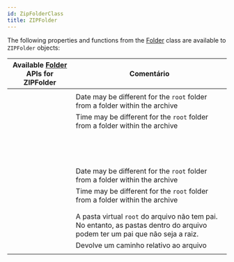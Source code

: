 ```yaml
---
id: ZipFolderClass
title: ZIPFolder
---
```


The following properties and functions from the [Folder](FolderClass.md) class are available to `ZIPFolder` objects:

| Available [Folder](FolderClass.md) APIs for ZIPFolder                                  | Comentário                                                                                                                                                   |
| -------------------------------------------------------------------------------------- | ------------------------------------------------------------------------------------------------------------------------------------------------------------ |
| [<!-- INCLUDE #directory.copyTo().Syntax -->](FolderClass.md#copyto)                   |                                                                                                                                                              |
| [<!-- INCLUDE #directory.creationDate.Syntax -->](FolderClass.md#creationdate)         | Date may be different for the `root` folder from a folder within the archive                                                                                 |
| [<!-- INCLUDE #directory.creationTime.Syntax -->](FolderClass.md#creationtime)         | Time may be different for the `root` folder from a folder within the archive                                                                                 |
| [<!-- INCLUDE #directory.exists.Syntax -->](FolderClass.md#exists)                     |                                                                                                                                                              |
| [<!-- INCLUDE #directory.extension.Syntax -->](FolderClass.md#extension)               |                                                                                                                                                              |
| [<!-- INCLUDE #directory.file().Syntax -->](FolderClass.md#file)                       |                                                                                                                                                              |
| [<!-- INCLUDE #directory.files().Syntax -->](FolderClass.md#files)                     |                                                                                                                                                              |
| [<!-- INCLUDE #directory.folder().Syntax -->](FolderClass.md#folder)                   |                                                                                                                                                              |
| [<!-- INCLUDE #directory.folders().Syntax -->](FolderClass.md#folders)                 |                                                                                                                                                              |
| [<!-- INCLUDE #directory.fullName.Syntax -->](FolderClass.md#fullname)                 |                                                                                                                                                              |
| [<!-- INCLUDE #directory.getIcon().Syntax -->](FolderClass.md#geticon)                 |                                                                                                                                                              |
| [<!-- INCLUDE #directory.hidden.Syntax -->](FolderClass.md#hidden)                     |                                                                                                                                                              |
| [<!-- INCLUDE #directory.isAlias.Syntax -->](FolderClass.md#isalias)                   |                                                                                                                                                              |
| [<!-- INCLUDE #directory.isFile.Syntax -->](FolderClass.md#isfile)                     |                                                                                                                                                              |
| [<!-- INCLUDE #directory.isFolder.Syntax -->](FolderClass.md#isfolder)                 |                                                                                                                                                              |
| [<!-- INCLUDE #directory.isPackage.Syntax -->](FolderClass.md#ispackage)               |                                                                                                                                                              |
| [<!-- INCLUDE #directory.modificationDate.Syntax -->](FolderClass.md#modificationdate) | Date may be different for the `root` folder from a folder within the archive                                                                                 |
| [<!-- INCLUDE #directory.modificationTime.Syntax -->](FolderClass.md#modificationtime) | Time may be different for the `root` folder from a folder within the archive                                                                                 |
| [<!-- INCLUDE #directory.name.Syntax -->](FolderClass.md#name)                         |                                                                                                                                                              |
| [<!-- INCLUDE #directory.original.Syntax -->](FolderClass.md#original)                 |                                                                                                                                                              |
| [<!-- INCLUDE #directory.parent.Syntax -->](FolderClass.md#parent)                     | A pasta virtual `root` do arquivo não tem pai. No entanto, as pastas dentro do arquivo podem ter um pai que não seja a raiz. |
| [<!-- INCLUDE #directory.path.Syntax -->](FolderClass.md#path)                         | Devolve um caminho relativo ao arquivo                                                                                                                       |
| [<!-- INCLUDE #directory.platformPath.Syntax -->](FolderClass.md#platformpath)         |                                                                                                                                                              |
